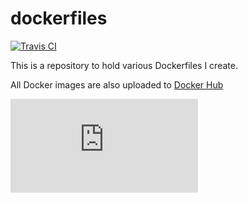 # dockerfiles

[![Travis CI](https://travis-ci.org/jrasell/dockerfiles.svg?branch=master)](https://travis-ci.org/jrasell/dockerfiles)

This is a repository to hold various Dockerfiles I create.

All Docker images are also uploaded to [Docker Hub](https://hub.docker.com/u/jrasell/)

[![Analytics](https://ga-beacon.appspot.com/UA-87275628-1/dockerfiles/README.md)](https://github.com/jrasell/dockerfiles)
